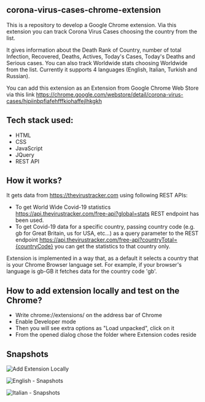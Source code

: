 ## corona-virus-cases-chrome-extension

This is a repository to develop a Google Chrome extension. Via this extension you can track Corona Virus Cases choosing the country from the list.

It gives information about the Death Rank of Country,  number of total Infection, Recovered, Deaths, Actives, Today's Cases, Today's Deaths and Serious cases. You can also track Worldwide stats choosing Worldwide from the list. Currently it supports 4 languages (English, Italian, Turkish and Russian).

You can add this extension as an Extension from Google Chrome Web Store via this link https://chrome.google.com/webstore/detail/corona-virus-cases/hjpiinbpfiafehfffkiohaffejlhkgkh

## Tech stack used:
 - HTML
 - CSS
 - JavaScript
 - JQuery
 - REST API

## How it works?

It gets data from https://thevirustracker.com using following REST APIs:

- To get World Wide Covid-19 statistics https://api.thevirustracker.com/free-api?global=stats REST endpoint has been used.
- To get Covid-19 data for a specific country, passing country code (e.g. gb for Great Britain, us for USA, etc...) as a query parameter to the REST endpoint https://api.thevirustracker.com/free-api?countryTotal={countryCode} you can get the statistics to that country only.

Extension is implemented in a way that, as a default it selects a country that is your Chrome Browser language set. For example, if your browser's language is gb-GB it fetches data for the country code 'gb'.
 
 ## How to add extension locally and test on the Chrome?
 - Write chrome://extensions/ on the address bar of Chrome
 - Enable Developer mode
 - Then you will see extra options as "Load unpacked", click on it
 - From the opened dialog chose the folder where Extension codes reside
 
 ## Snapshots
 
 ![Add Extension Locally](https://user-images.githubusercontent.com/21006341/79047516-f335d800-7c0e-11ea-8251-add240e6631c.jpg)
 
 ![English - Snapshots](https://user-images.githubusercontent.com/21006341/79144580-1bf8d180-7db7-11ea-8798-23da71af46fe.jpg)

 ![Italian - Snapshots](https://user-images.githubusercontent.com/21006341/79144608-2b781a80-7db7-11ea-9650-5b5c853abbfc.jpg)
